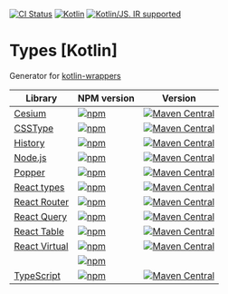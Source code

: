 [![CI Status](https://github.com/turansky/react-types-kotlin/workflows/declarations/badge.svg)](https://github.com/turansky/react-types-kotlin/actions)
[![Kotlin](https://img.shields.io/badge/kotlin-1.7.21-blue.svg?logo=kotlin)](http://kotlinlang.org)
[![Kotlin/JS. IR supported](https://img.shields.io/badge/kotlin-IR%20supported-yellow?logo=kotlin&logoColor=yellow)](https://kotl.in/jsirsupported)

# Types [Kotlin]

Generator for [kotlin-wrappers](https://github.com/JetBrains/kotlin-wrappers)

| Library                                                                                   | NPM version                                                                                                                | Version                                                                                                                                                                                                                |
|-------------------------------------------------------------------------------------------|----------------------------------------------------------------------------------------------------------------------------|------------------------------------------------------------------------------------------------------------------------------------------------------------------------------------------------------------------------|
| [Cesium](https://github.com/CesiumGS/cesium)                                              | [![npm](https://img.shields.io/npm/v/cesium)](https://www.npmjs.com/package/cesium)                                        | [![Maven Central](https://img.shields.io/maven-central/v/org.jetbrains.kotlin-wrappers/kotlin-cesium)](https://mvnrepository.com/artifact/org.jetbrains.kotlin-wrappers/kotlin-cesium)                                 |
| [CSSType](https://github.com/frenic/csstype)                                              | [![npm](https://img.shields.io/npm/v/csstype)](https://www.npmjs.com/package/csstype)                                      | [![Maven Central](https://img.shields.io/maven-central/v/org.jetbrains.kotlin-wrappers/kotlin-csstype)](https://mvnrepository.com/artifact/org.jetbrains.kotlin-wrappers/kotlin-csstype)                               |
| [History](https://github.com/remix-run/history)                                           | [![npm](https://img.shields.io/npm/v/history)](https://www.npmjs.com/package/history)                                      | [![Maven Central](https://img.shields.io/maven-central/v/org.jetbrains.kotlin-wrappers/kotlin-history)](https://mvnrepository.com/artifact/org.jetbrains.kotlin-wrappers/kotlin-history)                               |
| [Node.js](https://nodejs.org/)                                                            | [![npm](https://img.shields.io/npm/v/@types/node)](https://www.npmjs.com/package/@types/node)                              | [![Maven Central](https://img.shields.io/maven-central/v/org.jetbrains.kotlin-wrappers/kotlin-node)](https://mvnrepository.com/artifact/org.jetbrains.kotlin-wrappers/kotlin-node)                                     |
| [Popper](https://popper.js.org/)                                                          | [![npm](https://img.shields.io/npm/v/@popperjs/core)](https://www.npmjs.com/package/@popperjs/core)                        | [![Maven Central](https://img.shields.io/maven-central/v/org.jetbrains.kotlin-wrappers/kotlin-popper)](https://mvnrepository.com/artifact/org.jetbrains.kotlin-wrappers/kotlin-popper)                                 |
| [React types](https://github.com/DefinitelyTyped/DefinitelyTyped/tree/master/types/react) | [![npm](https://img.shields.io/npm/v/@types/react)](https://www.npmjs.com/package/@types/react)                            | [![Maven Central](https://img.shields.io/maven-central/v/org.jetbrains.kotlin-wrappers/kotlin-react-dom)](https://mvnrepository.com/artifact/org.jetbrains.kotlin-wrappers/kotlin-react-dom)                           |
| [React Router](https://github.com/remix-run/react-router)                                 | [![npm](https://img.shields.io/npm/v/react-router-dom)](https://www.npmjs.com/package/react-router-dom)                    | [![Maven Central](https://img.shields.io/maven-central/v/org.jetbrains.kotlin-wrappers/kotlin-react-router-dom)](https://mvnrepository.com/artifact/org.jetbrains.kotlin-wrappers/kotlin-react-router-dom)             |
| [React Query](https://github.com/TanStack/query)                                          | [![npm](https://img.shields.io/npm/v/@tanstack/react-query)](https://www.npmjs.com/package/@tanstack/react-query)          | [![Maven Central](https://img.shields.io/maven-central/v/org.jetbrains.kotlin-wrappers/kotlin-tanstack-react-query)](https://mvnrepository.com/artifact/org.jetbrains.kotlin-wrappers/kotlin-tanstack-react-query)     |
| [React Table](https://github.com/TanStack/table)                                          | [![npm](https://img.shields.io/npm/v/@tanstack/react-table)](https://www.npmjs.com/package/@tanstack/react-table)          | [![Maven Central](https://img.shields.io/maven-central/v/org.jetbrains.kotlin-wrappers/kotlin-tanstack-react-table)](https://mvnrepository.com/artifact/org.jetbrains.kotlin-wrappers/kotlin-tanstack-react-table)     |
| [React Virtual](https://github.com/TanStack/virtual)                                      | [![npm](https://img.shields.io/npm/v/@tanstack/react-virtual/beta)](https://www.npmjs.com/package/@tanstack/react-virtual) | [![Maven Central](https://img.shields.io/maven-central/v/org.jetbrains.kotlin-wrappers/kotlin-tanstack-react-virtual)](https://mvnrepository.com/artifact/org.jetbrains.kotlin-wrappers/kotlin-tanstack-react-virtual) |
|                                                                                           | [![npm](https://img.shields.io/npm/v/@tanstack/react-virtual)](https://www.npmjs.com/package/@tanstack/react-virtual)      |                                                                                                                                                                                                                        |
| [TypeScript](https://www.typescriptlang.org/)                                             | [![npm](https://img.shields.io/npm/v/typescript)](https://www.npmjs.com/package/typescript)                                | [![Maven Central](https://img.shields.io/maven-central/v/org.jetbrains.kotlin-wrappers/kotlin-typescript)](https://mvnrepository.com/artifact/org.jetbrains.kotlin-wrappers/kotlin-typescript)                         |
